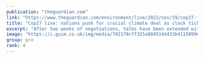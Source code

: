 ```yaml
---
publication: "theguardian.com"
link: "https://www.theguardian.com/environment/live/2022/nov/19/cop27-fears-15c-target-danger-negotiations-overrun-live"
title: "Cop27 live: nations push for crucial climate deal as clock ticks down"
excerpt: "After two weeks of negotiations, talks have been extended with countries unable to reach agreement on Friday"
image: "https://i.guim.co.uk/img/media/702170cff325a884514d432b411509962587e790/0_132_3500_2101/master/3500.jpg?width=1200&height=630&quality=85&auto=format&fit=crop&overlay-align=bottom%2Cleft&overlay-width=100p&overlay-base64=L2ltZy9zdGF0aWMvb3ZlcmxheXMvdGctbGl2ZS5wbmc&enable=upscale&s=03cab6e10b8ca2b9dd726b759e18b6e2"
group: pro
rank: 4
---
```

